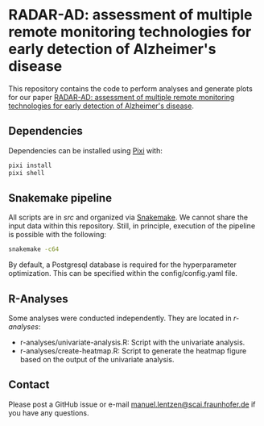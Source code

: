 # RADAR-AD: assessment of multiple remote monitoring technologies for early detection of Alzheimer's disease

This repository contains the code to perform analyses and generate plots for our paper [RADAR-AD: assessment of multiple remote monitoring technologies for early detection of Alzheimer's disease](https://alzres.biomedcentral.com/articles/10.1186/s13195-025-01675-0).

## Dependencies

Dependencies can be installed using [Pixi](https://pixi.sh/latest/) with:

```bash
pixi install
pixi shell
```

## Snakemake pipeline

All scripts are in *src* and organized via [Snakemake](https://snakemake.github.io/). We cannot share the input data within this repository. Still, in principle, execution of the pipeline is possible with the following:

```bash
snakemake -c64
```

By default, a Postgresql database is required for the hyperparameter optimization. This can be specified within the config/config.yaml file.

## R-Analyses

Some analyses were conducted independently. They are located in *r-analyses*:

- r-analyses/univariate-analysis.R: Script with the univariate analysis.
- r-analyses/create-heatmap.R: Script to generate the heatmap figure based on the output of the univariate analysis.

## Contact

Please post a GitHub issue or e-mail manuel.lentzen@scai.fraunhofer.de if you have any questions.
